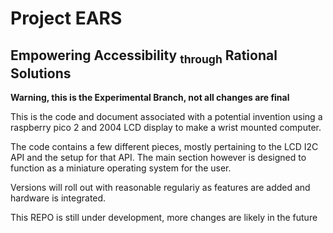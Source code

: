 # Project EARS
## Empowering Accessibility <sub>through</sub> Rational Solutions

**Warning, this is the Experimental Branch, not all changes are final**

This is the code and document associated with a potential invention using a raspberry pico 2 and 2004 LCD display to make a wrist mounted computer.

The code contains a few different pieces, mostly pertaining to the LCD I2C API and the setup for that API.
The main section however is designed to function as a miniature operating system for the user.

Versions will roll out with reasonable regulariy as features are added and hardware is integrated.

This REPO is still under development, more changes are likely in the future

